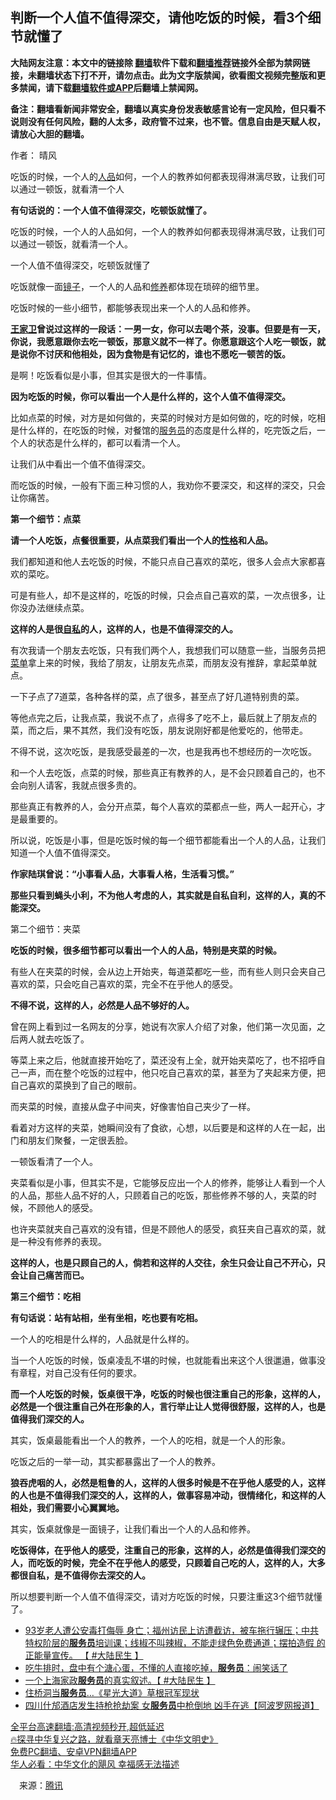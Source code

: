  <!-- 面包屑导航 --> <h2>判断一个人值不值得深交，请他吃饭的时候，看3个细节就懂了</h2> <p class="notice"><b>大陆网友注意：本文中的链接除 <a href="https://github.com/bannedbook/fanqiang" >翻墙</a>软件下载和<a href="https://github.com/killgcd/justmysocks/blob/master/README.md">翻墙推荐</a>链接外全部为禁网链接，未翻墙状态下打不开，请勿点击。此为文字版禁闻，欲看图文视频完整版和更多禁闻，请下载<a href="https://github.com/bannedbook/fanqiang">翻墙软件或APP</a>后翻墙上禁闻网。</p><p>备注：翻墙看新闻非常安全，翻墙以真实身份发表敏感言论有一定风险，但只看不说则没有任何风险，翻的人太多，政府管不过来，也不管。信息自由是天赋人权，请放心大胆的翻墙。</b></p>  <div class="entry"> <p>作者： 晴风</p> <p id="summary">吃饭的时候，一个人的<a href="https://www.bannedbook.org/bnews/tag/%E4%BA%BA%E5%93%81/" class="st_tag internal_tag" rel="tag" title="标签 人品 下的日志">人品</a>如何，一个人的教养如何都表现得淋漓尽致，让我们可以通过一顿饭，就看清一个人</p> <p><strong>有句话说的：一个人值不值得深交，吃顿饭就懂了。</strong></p> <p>吃饭的时候，一个人的人品如何，一个人的教养如何都表现得淋漓尽致，让我们可以通过一顿饭，就看清一个人。</p> <p>一个人值不值得深交，吃顿饭就懂了</p> <p>吃饭就像一面<a href="https://www.bannedbook.org/bnews/tag/%E9%95%9C%E5%AD%90/" class="st_tag internal_tag" rel="tag" title="标签 镜子 下的日志">镜子</a>，一个人的人品和<a href="https://www.bannedbook.org/bnews/tag/%E4%BF%AE%E5%85%BB/" class="st_tag internal_tag" rel="tag" title="标签 修养 下的日志">修养</a>都体现在琐碎的细节里。</p> <p>吃饭时候的一些小细节，都能够表现出来一个人的人品和修养。</p> <p><strong><a href="https://www.bannedbook.org/bnews/tag/%e7%8e%8b%e5%ae%b6%e5%8d%ab/" class="st_tag internal_tag" rel="tag" title="标签 王家卫 下的日志">王家卫</a>曾说过这样的一段话：一男一女，你可以去喝个茶，没事。但要是有一天，你说，我愿意跟你去吃一顿饭，那意义就不一样了。你愿意跟这个人吃一顿饭，就是说你不讨厌和他相处，因为食物是有记忆的，谁也不愿吃一顿苦的饭。</strong></p> <p>是啊！吃饭看似是小事，但其实是很大的一件事情。</p> <p><strong>因为吃饭的时候，你可以看出一个人是什么样的，这个人值不值得深交。</strong></p> <p>比如点菜的时候，对方是如何做的，夹菜的时候对方是如何做的，吃的时候，吃相是什么样的，在吃饭的时候，对餐馆的<a href="https://www.bannedbook.org/bnews/tag/%E6%9C%8D%E5%8A%A1%E5%91%98/" class="st_tag internal_tag" rel="tag" title="标签 服务员 下的日志">服务员</a>的态度是什么样的，吃完饭之后，一个人的状态是什么样的，都可以看清一个人。</p> <p>让我们从中看出一个值不值得深交。</p> <p>而吃饭的时候，一般有下面三种习惯的人，我劝你不要深交，和这样的深交，只会让你痛苦。</p>  <p><strong>第一个细节：点菜</strong></p> <p><strong>请一个人吃饭，点餐很重要，从点菜我们看出一个人的<a href="https://www.bannedbook.org/bnews/tag/%e6%80%a7%e6%a0%bc/" class="st_tag internal_tag" rel="tag" title="标签 性格 下的日志">性格</a>和人品。</strong></p> <p>我们都知道和他人去吃饭的时候，不能只点自己喜欢的菜吃，很多人会点大家都喜欢的菜吃。</p> <p>可是有些人，却不是这样的，吃饭的时候，只会点自己喜欢的菜，一次点很多，让你没办法继续点菜。</p> <p><strong>这样的人是很<a href="https://www.bannedbook.org/bnews/tag/%E8%87%AA%E7%A7%81/" class="st_tag internal_tag" rel="tag" title="标签 自私 下的日志">自私</a>的人，这样的人，也是不值得深交的人。</strong></p> <p>有次我请一个朋友去吃饭，只有我们两个人，我想我们可以随意一些，当服务员把<a href="https://www.bannedbook.org/bnews/tag/%E8%8F%9C%E5%8D%95/" class="st_tag internal_tag" rel="tag" title="标签 菜单 下的日志">菜单</a>拿上来的时候，我给了朋友，让朋友先点菜，而朋友没有推辞，拿起菜单就点。</p> <p>一下子点了7道菜，各种各样的菜，点了很多，甚至点了好几道特别贵的菜。</p> <p>等他点完之后，让我点菜，我说不点了，点得多了吃不上，最后就上了朋友点的菜，而之后，果不其然，我们没有吃饭，朋友说刚好都是他爱吃的，他带走。</p> <p>不得不说，这次吃饭，是我感受最差的一次，也是我再也不想经历的一次吃饭。</p> <p>和一个人去吃饭，点菜的时候，那些真正有教养的人，是不会只顾着自己的，也不会向别人请客，我就点很多贵的。</p> <p>那些真正有教养的人，会分开点菜，每个人喜欢的菜都点一些，两人一起开心，才是最重要的。</p> <p>所以说，吃饭是小事，但是吃饭时候的每一个细节都能看出一个人的人品，让我们知道一个人值不值得深交。</p> <p><strong>作家陆琪曾说：“小事看人品，大事看人格，生活看习惯。”</strong></p>  <p><strong>那些只看到蝇头小利，不为他人考虑的人，其实就是自私自利，这样的人，真的不能深交。</strong></p> <p>第二个细节：夹菜</p> <p><strong>吃饭的时候，很多细节都可以看出一个人的人品，特别是夹菜的时候。</strong></p> <p>有些人在夹菜的时候，会从边上开始夹，每道菜都吃一些，而有些人则只会夹自己喜欢的菜，只会吃自己喜欢的菜，完全不在乎他人的感受。</p> <p><strong>不得不说，这样的人，必然是人品不够好的人。</strong></p> <p>曾在网上看到过一名网友的分享，她说有次家人介绍了对象，他们第一次见面，之后两人就去吃饭了。</p> <p>等菜上来之后，他就直接开始吃了，菜还没有上全，就开始夹菜吃了，也不招呼自己一声，而在整个吃饭的过程中，他只吃自己喜欢的菜，甚至为了夹起来方便，把自己喜欢的菜换到了自己的眼前。</p> <p>而夹菜的时候，直接从盘子中间夹，好像害怕自己夹少了一样。</p> <p>看着对方这样的夹菜，她瞬间没有了食欲，心想，以后要是和这样的人在一起，出门和朋友们聚餐，一定很丢脸。</p> <p>一顿饭看清了一个人。</p> <p>夹菜看似是小事，但其实不是，它能够反应出一个人的修养，能够让人看到一个人的人品，那些人品不好的人，只顾着自己的吃饭，那些修养不够的人，夹菜的时候，不顾他人的感受。</p> <p>也许夹菜就夹自己喜欢的没有错，但是不顾他人的感受，疯狂夹自己喜欢的菜，就是一种没有修养的表现。</p> <p><strong>这样的人，也是只顾自己的人，倘若和这样的人交往，余生只会让自己不开心，只会让自己痛苦而已。</strong></p>  <p><strong>第三个细节：吃相</strong></p> <p><strong>有句话说：站有站相，坐有坐相，吃也要有吃相。</strong></p> <p>一个人的吃相是什么样的，人品就是什么样的。</p> <p>当一个人吃饭的时候，饭桌凌乱不堪的时候，也就能看出来这个人很邋遢，做事没有章程，对自己没有任何的要求。</p> <p><strong>而一个人吃饭的时候，饭桌很干净，吃饭的时候也很注重自己的形象，这样的人，必然是一个很注重自己外在形象的人，言行举止让人觉得很舒服，这样的人，也是值得我们深交的人。</strong></p> <p>其实，饭桌最能看出一个人的教养，一个人的吃相，就是一个人的形象。</p> <p>吃饭之后的一举一动，其实都暴露出了一个人的教养。</p> <p><strong>狼吞虎咽的人，必然是粗鲁的人，这样的人很多时候是不在乎他人感受的人，这样的人也是不值得我们深交的人，这样的人，做事容易冲动，很情绪化，和这样的人相处，我们需要小心翼翼</strong><strong>地。</strong></p> <p>其实，饭桌就像是一面镜子，让我们看出一个人的人品和修养。</p> <p><strong>吃饭得体，在乎他人的感受，注重自己的形象，这样的人，必然是值得我们深交的人，而吃饭的时候，完全不在乎他人的感受，只顾着自己吃的人，这样的人，大多都很自私，是不值得你去深交的人。</strong></p> <p>所以想要判断一个人值不值得深交，请对方吃饭的时候，只要注重这3个细节就懂了。</p> <div id="taboola-mid-1"></div>  <ul class='op-related-articles' title='相关阅读'> <li><a href='https://www.bannedbook.org/bnews/bannedvideo/20220701/1752653.html' target='_blank'>93岁老人遭公安毒打侮辱 身亡；福州访民上访遭截访，被车拖行辗压；中共特权阶层的<b>服务员</b>培训课；线椒不叫辣椒，不能走绿色免费通道；摆拍造假 的正能量宣传。 【 #大陆民生 】</a></li> <li><a href='https://www.bannedbook.org/bnews/lifebaike/20220630/1752100.html' target='_blank'>吃牛排时，盘中有个溏心蛋，不懂的人直接吃掉，<b>服务员</b>：闹笑话了</a></li> <li><a href='https://www.bannedbook.org/bnews/bannedvideo/20220419/1721566.html' target='_blank'>一个上海家政<b>服务员</b>的真实叙述。【 #大陆民生 】</a></li> <li><a href='https://www.bannedbook.org/bnews/yule/20220128/1685312.html' target='_blank'>住桥洞当<b>服务员</b>…《星光大道》草根冠军现状</a></li> <li><a href='https://www.bannedbook.org/bnews/cnnews/20220121/1682407.html' target='_blank'>四川什邡酒店发生持枪抢劫案 女<b>服务员</b>中枪倒地 凶手在逃【阿波罗网报道】</a></li> </ul> <p class="texttj"> <a href="https://github.com/bannedbook/fanqiang/wiki/V2ray%E6%9C%BA%E5%9C%BA" target="_blank">全平台高速翻墙:高清视频秒开,超低延迟</a><br/> <a href="https://www.bannedbook.org/bnews/comments/20220808/1768773.html" target="_blank">🔥探寻中华复兴之路，就看章天亮博士《中华文明史》</a><br/> <a href="https://github.com/bannedbook/fanqiang/wiki/%E7%A6%81%E9%97%BB%E7%BD%91%E5%AE%89%E5%8D%93%E7%BF%BB%E5%A2%99%E6%96%B0%E9%97%BBAPP" target="_blank">免费PC翻墙、安卓VPN翻墙APP</a><br/> <a href="https://www.bannedbook.org/bnews/comments/20220220/1694796.html" target="_blank">华人必看：中华文化的飓风 幸福感无法描述</a> </p><p class="src-info">　来源：<a href="https://www.bannedbook.org/bnews/tag/%e8%85%be%e8%ae%af/" class="st_tag internal_tag" rel="tag" title="标签 腾讯 下的日志">腾讯</a> </p> <a name='sharetosocial'></a>  <div style="margin-bottom:5px;padding-bottom:5px;clear:both"> <div id="archive-pix-1" class="banner-ads"> <!-- AuctionX Display platform tag START --> <div id="27602x728x90x621x_ADSLOT1" clicktrack="%%CLICK_URL_ESC%%"></div>  <!-- AuctionX Display platform tag END --> </div> <div id="archive-pix-2" class="banner-ads"> <!-- AuctionX Display platform tag START --> <div id="27556x300x250x621x_ADSLOT1" clicktrack="%%CLICK_URL_ESC%%" style="margin:0 auto;text-align:center"></div>  <!-- AuctionX Display platform tag END --> </div> </div>  <div id="archive-pix-1" class="banner-ads"> <!-- AuctionX Display platform tag START --> <div id="27603x728x90x621x_ADSLOT1" clicktrack="%%CLICK_URL_ESC%%"></div>  <!-- AuctionX Display platform tag END --> </div> </div><!--END ENTRY--> 